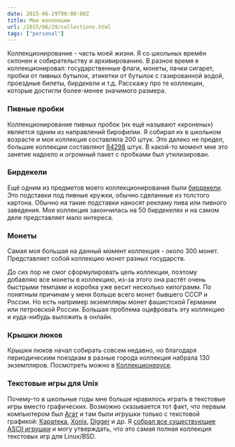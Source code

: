 ```yaml
---
date: 2015-06-29T00:00:00Z
title: Мои коллекции
url: /2015/06/29/collections.html
tags: ["personal"]
---
```


Коллекционирование - часть моей жизни. Я со школьных времён склонен к
собирательству и архивированию. В разное время я коллекционировал:
государственные флаги, монеты, пачки сигарет, пробки от пивных бутылок, этикетки от бутылок с
газированной водой, проездные билеты, бирдекели и т.д.
Расскажу про те коллекции, которые достигли более-менее значимого размера.

### Пивные пробки

Коллекционирование пивных пробок (их ещё называют «кронены») является одним из
направлений бирофилии. Я собирал их в школьном возрасте и моя коллекция
составляла 200 штук. Это далеко не предел, большие коллекции составляют
[84298](http://www.capscollection.ru/) штук. В какой-то момент мне это занятие надоело
и огромный пакет с пробками был утилизирован.

### Бирдекели

Ещё одним из предметов моего коллекционирования были
[бирдекели](https://ru.wikipedia.org/wiki/%D0%91%D0%B8%D1%80%D0%B4%D0%B5%D0%BA%D0%B5%D0%BB%D1%8C).
Это подставки под пивные кружки, обычно сделанные из толстого картона. Обычно
на такие подставки наносят рекламу пива или пивного заведения. Моя коллекция
закончилась на 50 бирдекелях и на самом деле представляет мало интереса.

### Монеты

Самая моя большая на данный момент коллекция - около 300 монет. Представляет
собой коллекцию монет разных государств.

До сих пор не смог сформулировать цель коллекции, поэтому добавляю все монеты в
коллекцию, из-за этого она растёт очень быстрыми темпами и коробка уже весит
несколько килограмм. По понятным причинам у меня больше всего монет бывшего СССР
и России. Но есть например экземпляры монет фашистской Германии или петровской
России. Большая проблема оцифровать эту коллекцию и куда-нибудь выложить
в онлайн.

### Крышки люков

Крышки люков начал собирать совсем недавно, но благодаря периодическим поездкам
в разные города коллекция набрала 130 экземпляров. Посмотреть можно в
[Коллекционерусе](http://collectionerus.ru/collections/manhole-covers/).

### Текстовые игры для Unix

Почему-то в школьные годы мне больше нравилось играть в текстовые игры
вместо графических. Возможно сказывается тот факт, что первым компьютером
был [Агат](https://ru.wikipedia.org/wiki/%D0%90%D0%B3%D0%B0%D1%82_(%D0%BA%D0%BE%D0%BC%D0%BF%D1%8C%D1%8E%D1%82%D0%B5%D1%80))
и там были игрушки только с текстовой графикой:
[Каратека](http://deka18.tsk.ru/er/agat/Gamez/Karateka.shtml),
[Xonix](http://deka18.tsk.ru/er/agat/Gamez/Xonix.shtml),
[Digger](http://deka18.tsk.ru/er/agat/Gamez/Digger.shtml) и др. Я [собрал все
существующие ASCII игрушки](https://bronevichok.ru/games.html) и
могу утверждать, что это самая полная коллекция текстовых игр для Linux/BSD.

<!--

### Скриншоты виртуальных машин

### Сим-карты для мобильных телефонов

### Держатели для мелочи в маршрутных такси

Самая глупая коллекция из тех, что у меня когда-либо была.
Одно время я очень часто ездил в маршрутных такси и заметил,
что каждый водитель маршрутки делает свою коробку для хранения мелочи.
От нечего делать я начал фотографировать такие держатели.
Посмотреть на них можно здесь -
<http://collectionerus.ru/collections/meloch/>

-->
